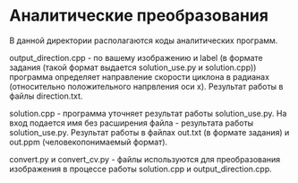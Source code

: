 # Аналитические преобразования
В данной директории располагаются коды аналитических программ.

output_direction.cpp - по вашему изображению и label (в формате задания (такой формат выдается solution_use.py и solution.cpp)) программа определяет направление скорости циклона в радианах (относительно положительного напрвления оси x). Результат работы в файлы direction.txt.

solution.cpp - программа уточняет результат работы solution_use.py. На вход подается имя без расширения файла - результата работы solution_use.py. Результат работы в файлах out.txt (в формате задания) и out.ppm (человекопонимаемый формат).

convert.py и convert_cv.py - файлы используются для преобразования изображения в процессе работы solution.cpp и output_direction.cpp.
